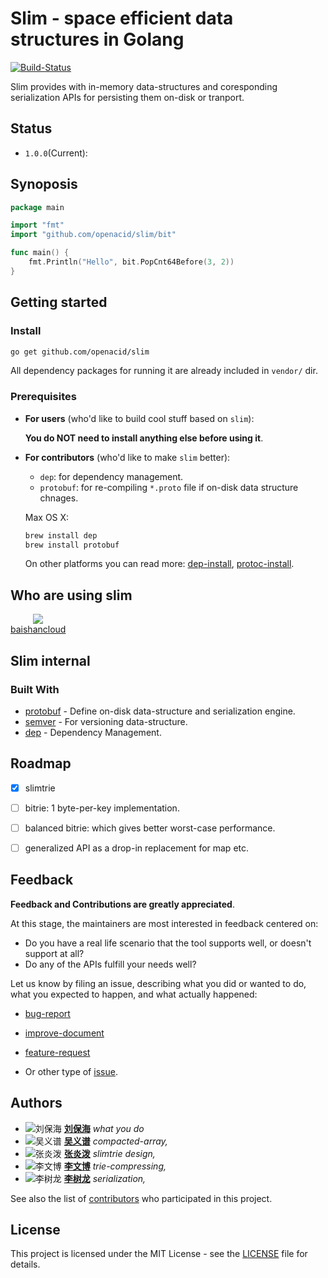 <!--
based on the a great readme template
https://gist.github.com/PurpleBooth/109311bb0361f32d87a2
-->

# Slim - space efficient data structures in Golang

[![Build-Status](https://api.travis-ci.org/openacid/slim.svg?branch=master)](https://travis-ci.org/openacid/slim)

Slim provides with in-memory data-structures and coresponding serialization
APIs for persisting them on-disk or tranport.

<!-- TODO list data types -->
<!-- TODO slim.Trie -->
<!-- TODO other data types -->

<!-- TODO toc -->

## Status

-   `1.0.0`(Current):

## Synoposis

<!-- TODO refine this synoposis -->
```go
package main

import "fmt"
import "github.com/openacid/slim/bit"

func main() {
	fmt.Println("Hello", bit.PopCnt64Before(3, 2))
}
```

<!-- ## Performance and benchmark -->

<!-- TODO  -->

<!-- ## FAQ -->

## Getting started

### Install

```sh
go get github.com/openacid/slim
```

All dependency packages for running it are already included in `vendor/` dir.


<!-- TODO add FAQ -->
<!-- TODO add serialization explaination, on-disk data structure etc. -->

### Prerequisites

-   **For users** (who'd like to build cool stuff based on `slim`):

    **You do NOT need to install anything else before using it**.

-   **For contributors** (who'd like to make `slim` better):

    -   `dep`:
        for dependency management.
    -   `protobuf`:
        for re-compiling `*.proto` file if on-disk data structure chnages.

    Max OS X:
    ```sh
    brew install dep
    brew install protobuf
    ```

    On other platforms you can read more:
    [dep-install][],
    [protoc-install][].


## Who are using slim

<span style="display: inline-block; text-align: center;"> <span> ![][baishancloud-favicon] </span> <br/> <span> [baishancloud][] </span> </span>

## Slim internal

### Built With

- [protobuf][] - Define on-disk data-structure and serialization engine.
- [semver][] - For versioning data-structure.
- [dep][] - Dependency Management.

<!-- ### Directory Layout -->

<!-- We follow the: [golang-standards-project-layout][]. -->

<!-- [> TODO read the doc and add more standards <] -->

<!-- -   `vendor/`: dependency packages. -->
<!-- -   `prototype/`: on-disk data-structure. -->
<!-- -   `docs/`: documents about design, trade-off, etc -->
<!-- -   `tools/`: documents about design, trade-off, etc -->
<!-- -   `expamples/`: documents about design, trade-off, etc -->

<!-- Other directories are sub-package. -->


<!-- ### Versioning -->

<!-- We use [SemVer](http://semver.org/) for versioning. -->

<!-- For the versions available, see the [tags on this repository](https://github.com/your/project/tags).  -->

<!-- ### Data structure explained -->
<!-- [> TODO  <] -->

<!-- ## Limitation -->
<!-- [> TODO  <] -->

## Roadmap

-   [x] slimtrie
-   [ ] bitrie: 1 byte-per-key implementation.
-   [ ] balanced bitrie: which gives better worst-case performance.
-   [ ] generalized API as a drop-in replacement for map etc.


## Feedback

**Feedback and Contributions are greatly appreciated**.

At this stage, the maintainers are most interested in feedback centered on:

-   Do you have a real life scenario that the tool supports well, or doesn't support at all?
-   Do any of the APIs fulfill your needs well?

Let us know by filing an issue, describing what you did or wanted to do, what
you expected to happen, and what actually happened:

-   [bug-report][]
-   [improve-document][]
-   [feature-request][]

-   Or other type of [issue][new-issue].

<!-- ## Contributing -->
<!-- The maintainers actively manage the issues list, and try to highlight issues -->
<!-- suitable for newcomers. -->

<!-- [> TODO dep CONTRIBUTING <] -->
<!-- The project follows the typical GitHub pull request model. See CONTRIBUTING.md for more details. -->

<!-- Before starting any work, please either comment on an existing issue, -->
<!-- or file a new one. -->

<!-- [> TODO  <] -->
<!-- Please read [CONTRIBUTING.md][] -->
<!-- for details on our code of conduct, and the process for submitting pull requests to us. -->
<!-- https://gist.github.com/PurpleBooth/b24679402957c63ec426 -->


<!-- ### Code style -->

<!-- ### Tool chain -->

<!-- ### Customized install -->

<!-- Alternatively, if you have a customized go develop environment, you could also -->
<!-- clone it: -->

<!-- ```sh -->
<!-- git clone git@github.com:openacid/slim.git -->
<!-- ``` -->

<!-- As a final step you'd like have a test to see if everything goes well: -->

<!-- ```sh -->
<!-- cd path/to/slim/build/pseudo-gopath -->
<!-- export GOPATH=$(pwd) -->
<!-- go test github.com/openacid/slim/array -->
<!-- ``` -->

<!-- Another reason to have a `pseudo-gopath` in it is that some tool have their -->
<!-- own way conducting source code tree. -->
<!-- E.g. [git-worktree](https://git-scm.com/docs/git-worktree) -->
<!-- checkouts source code into another dir other than the GOPATH work space. -->

<!-- ## Update dependency -->

<!-- Dependencies are tracked by [dep](https://github.com/golang/dep). -->
<!-- All dependencies are kept in `vendor/` dir thus you do not need to do anything -->
<!-- to run it. -->

<!-- You need to update dependency only when you bring in new feature with other dependency. -->

<!-- -   Install `dep` -->

<!--     ``` -->
<!--     curl https://raw.githubusercontent.com/golang/dep/master/install.sh | sh -->
<!--     ``` -->

<!-- -   Download dependency -->

<!--     ``` -->
<!--     dep ensure -->
<!--     ``` -->

<!--     > dep uses Gopkg.toml Gopkg.lock to track dependency info. -->
<!--     >  -->
<!--     > Gopkg.toml Gopkg.lock is created with `dep init`. -->
<!--     > -->
<!--     > dep creates a `vendor` dir to have all dependency package there. -->

<!-- See more: [dep-install][] -->


## Authors

<!-- ordered by unicode of author's name -->

- ![刘保海][刘保海-img-sml] **[刘保海][]** *what you do*
- ![吴义谱][吴义谱-img-sml] **[吴义谱][]** *compacted-array,*
- ![张炎泼][张炎泼-img-sml] **[张炎泼][]** *slimtrie design,*
- ![李文博][李文博-img-sml] **[李文博][]** *trie-compressing,*
- ![李树龙][李树龙-img-sml] **[李树龙][]** *serialization,*

See also the list of [contributors][] who participated in this project.


## License

This project is licensed under the MIT License - see the [LICENSE](LICENSE) file for details.

<!-- ## Acknowledgments -->

<!-- [> TODO  <] -->
<!-- - Hat tip to anyone whose code was used -->

<!-- - Inspiration -->
<!--     patricial tree -->
<!--     fusion tree -->
<!--     critic trie -->
<!-- - etc -->

<!-- links -->

<!-- Bio -->

[刘保海]: https://github.com/liubaohai
[吴义谱]: https://github.com/pengsven
[张炎泼]: https://github.com/drmingdrmer
[李文博]: https://github.com/wenbobuaa
[李树龙]: https://github.com/lishulong

<!-- avatar -->

[刘保海-img-sml]: https://avatars1.githubusercontent.com/u/26271283?s=32&v=4
[吴义谱-img-sml]: https://avatars3.githubusercontent.com/u/6927668?s=32&v=4
[张炎泼-img-sml]: https://avatars3.githubusercontent.com/u/44069?s=32&v=4
[李文博-img-sml]: https://avatars1.githubusercontent.com/u/11748387?s=32&v=4
[李树龙-img-sml]: https://avatars2.githubusercontent.com/u/13903162?s=32&v=4

[contributors]: https://github.com/openacid/slim/contributors

[dep]: https://github.com/golang/dep
[protobuf]: https://github.com/protocolbuffers/protobuf
[semver]: http://semver.org/

[protoc-install]: http://google.github.io/proto-lens/installing-protoc.html
[dep-install]: https://github.com/golang/dep#installation

[CONTRIBUTING.md]: CONTRIBUTING.md

[baishancloud]: http://www.baishancdnx.com
[baishancloud-favicon]: http://www.baishancdnx.com/public/favicon.ico
[golang-standards-project-layout]: https://github.com/golang-standards/project-layout

<!-- issue links -->

[bug-report]:       https://github.com/openacid/slim/issues/new?labels=bug&template=bug_report.md
[improve-document]: https://github.com/openacid/slim/issues/new?labels=doc&template=doc_improve.md
[feature-request]:  https://github.com/openacid/slim/issues/new?labels=feature&template=feature_request.md

[new-issue]: https://github.com/openacid/slim/issues/new/choose
